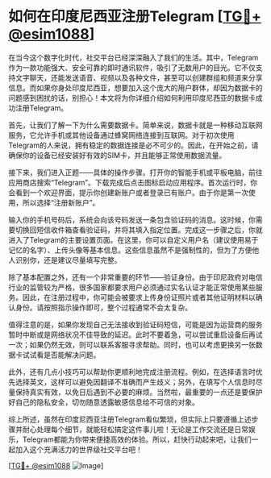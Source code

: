 # 如何在印度尼西亚注册Telegram [[TG💪+ @esim1088](https://t.me/s/esim1088)]

在当今这个数字化时代，社交平台已经深深融入了我们的生活。其中，Telegram作为一款功能强大、安全可靠的即时通讯软件，吸引了无数用户的目光。它不仅支持文字聊天，还能发送语音、视频以及各种文件，甚至可以创建群组和频道来分享信息。而如果你身处印度尼西亚，想要加入这个庞大的用户群体，却因为数据卡的问题感到困扰的话，别担心！本文将为你详细介绍如何利用印度尼西亚的数据卡成功注册Telegram。

首先，让我们了解一下为什么需要数据卡。简单来说，数据卡就是一种移动互联网服务，它允许手机或其他设备通过蜂窝网络连接到互联网。对于初次使用Telegram的人来说，拥有稳定的数据连接是必不可少的。因此，在开始之前，请确保你的设备已经安装好有效的SIM卡，并且能够正常使用数据流量。

接下来，我们进入正题——具体的操作步骤。打开你的智能手机或平板电脑，前往应用商店搜索“Telegram”。下载完成后点击图标启动应用程序。首次运行时，你会看到一个欢迎界面，提示你创建新账户或者登录已有账户。由于你是第一次使用，所以选择“注册新账户”。

输入你的手机号码后，系统会向该号码发送一条包含验证码的消息。这时候，你需要切换回短信收件箱查看验证码，并将其填入指定位置。完成这一步骤之后，你就进入了Telegram的主要设置页面。在这里，你可以自定义用户名（建议使用易于记忆的名字）、上传头像等基本信息。这些信息虽然不是强制性的，但为了方便他人识别你，还是建议尽量填写完整。

除了基本配置之外，还有一个非常重要的环节——验证身份。由于印尼政府对电信行业的监管较为严格，很多国家都要求用户必须通过实名认证才能正常使用某些服务。因此，在注册过程中，你可能会被要求上传身份证照片或者其他证明材料以确认身份。请按照指示操作即可，整个过程通常不会太复杂。

值得注意的是，如果你发现自己无法接收到验证码短信，可能是因为运营商的服务暂时中断或是网络状况不佳导致的延迟。此时不要着急，可以尝试重启设备后再试一次；如果仍然无效，则可以联系客服寻求帮助。同时，也可以考虑更换另一张数据卡试试看是否能解决问题。

此外，还有几点小技巧可以帮助你更顺利地完成注册流程。例如，在选择语言时优先选择英文，这样可以避免因翻译不准确而产生歧义；另外，在填写个人信息时尽量保持真实有效，以免日后遇到不必要的麻烦。当然啦，最重要的一点还是要保护好自己的隐私安全，切勿随意透露敏感信息给不可信的对象。

综上所述，虽然在印度尼西亚注册Telegram看似繁琐，但实际上只要遵循上述步骤并耐心处理每个细节，就能轻松搞定这件事儿啦！无论是工作交流还是日常娱乐，Telegram都能为你带来便捷高效的体验。所以，赶快行动起来吧，让我们一起加入这个充满活力的世界级社交平台吧！

[[TG💪+ @esim1088](https://t.me/s/esim1088) ![Image](https://i.postimg.cc/4NQfJmqS/Snipaste-2025-05-13-00-14-12.png)]